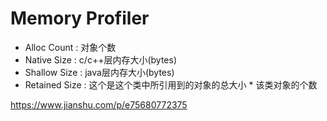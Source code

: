 # Memory Profiler
* Alloc Count : 对象个数  
* Native Size : c/c++层内存大小(bytes)  
* Shallow Size : java层内存大小(bytes)  
* Retained Size : 这个是这个类中所引用到的对象的总大小 * 该类对象的个数  

<https://www.jianshu.com/p/e75680772375>
